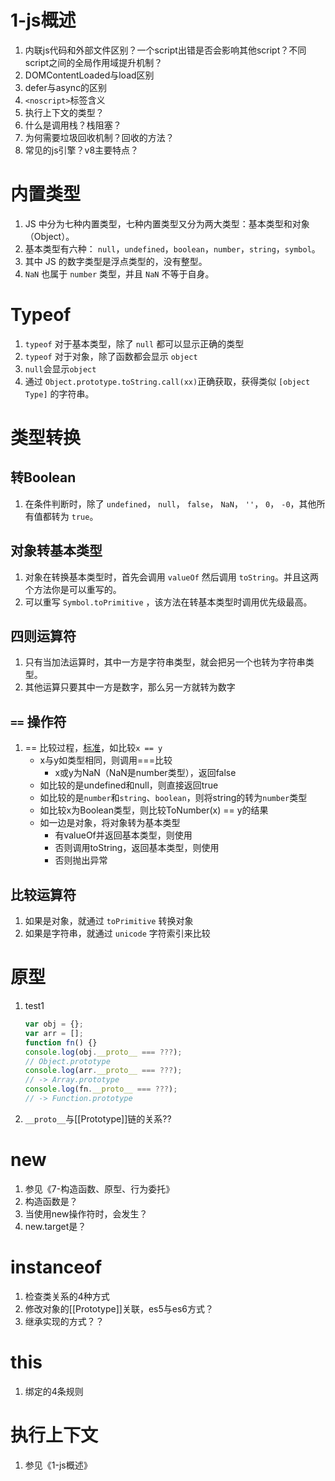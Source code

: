 # 1-js概述

1. 内联js代码和外部文件区别？一个script出错是否会影响其他script？不同script之间的全局作用域提升机制？
2. DOMContentLoaded与load区别
3. defer与async的区别
4. `<noscript>`标签含义
5. 执行上下文的类型？
6. 什么是调用栈？栈阻塞？
7. 为何需要垃圾回收机制？回收的方法？
8. 常见的js引擎？v8主要特点？

# 内置类型

1. JS 中分为七种内置类型，七种内置类型又分为两大类型：基本类型和对象（Object）。
2. 基本类型有六种： `null`，`undefined`，`boolean`，`number`，`string`，`symbol`。
3. 其中 JS 的数字类型是浮点类型的，没有整型。
4. `NaN` 也属于 `number` 类型，并且 `NaN` 不等于自身。

# Typeof

1. `typeof` 对于基本类型，除了 `null` 都可以显示正确的类型
2. `typeof` 对于对象，除了函数都会显示 `object`
3. `null`会显示`object`
4. 通过 `Object.prototype.toString.call(xx)`正确获取，获得类似 `[object Type]` 的字符串。

# 类型转换

## 转Boolean

1. 在条件判断时，除了 `undefined`， `null`， `false`， `NaN`， `''`， `0`， `-0`，其他所有值都转为 `true`。

## 对象转基本类型

1. 对象在转换基本类型时，首先会调用 `valueOf` 然后调用 `toString`。并且这两个方法你是可以重写的。
2. 可以重写 `Symbol.toPrimitive` ，该方法在转基本类型时调用优先级最高。

## 四则运算符

1. 只有当加法运算时，其中一方是字符串类型，就会把另一个也转为字符串类型。
2. 其他运算只要其中一方是数字，那么另一方就转为数字

## `==` 操作符

1. == 比较过程，[标准](http://www.ecma-international.org/ecma-262/6.0/#sec-abstract-equality-comparison)，如比较`x == y`
	- x与y如类型相同，则调用===比较
		- x或y为NaN（NaN是number类型），返回false
	- 如比较的是undefined和null，则直接返回true
	- 如比较的是`number`和`string`、`boolean`，则将string的转为`number`类型
	- 如比较x为Boolean类型，则比较ToNumber(x) == y的结果
	- 如一边是对象，将对象转为基本类型
		- 有valueOf并返回基本类型，则使用
		- 否则调用toString，返回基本类型，则使用
		- 否则抛出异常

## 比较运算符

1. 如果是对象，就通过 `toPrimitive` 转换对象
2. 如果是字符串，就通过 `unicode` 字符索引来比较



# 原型

1. test1

	```javascript
	var obj = {};
	var arr = [];
	function fn() {}
	console.log(obj.__proto__ === ???); 
	// Object.prototype
	console.log(arr.__proto__ === ???); 
	// -> Array.prototype
	console.log(fn.__proto__ === ???); 
	// -> Function.prototype
	```

2. `__proto__`与[[Prototype]]链的关系??

# new

1. 参见《7-构造函数、原型、行为委托》
2. 构造函数是？
3. 当使用new操作符时，会发生？
4. new.target是？

# instanceof

1. 检查类关系的4种方式
2. 修改对象的[[Prototype]]关联，es5与es6方式？
3. 继承实现的方式？？

# this

1. 绑定的4条规则

# 执行上下文

1. 参见《1-js概述》